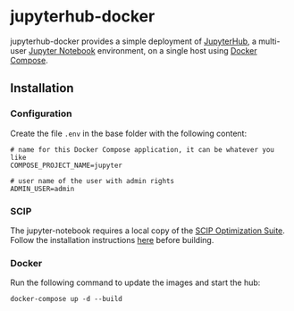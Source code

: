 # jupyterhub-docker

jupyterhub-docker provides a simple deployment of [JupyterHub](https://github.com/jupyter/jupyterhub), a multi-user [Jupyter Notebook](http://jupyter.org/) environment, on a single host using [Docker Compose](https://docs.docker.com/compose/).

## Installation

### Configuration

Create the file `.env` in the base folder with the following content:
```
# name for this Docker Compose application, it can be whatever you like
COMPOSE_PROJECT_NAME=jupyter

# user name of the user with admin rights
ADMIN_USER=admin
```
### SCIP

The jupyter-notebook requires a local copy of the [SCIP Optimization Suite](http://scip.zib.de).
Follow the installation instructions [here](jupyter-notebook/README.md) before building.

### Docker

Run the following command to update the images and start the hub:
```
docker-compose up -d --build
```
